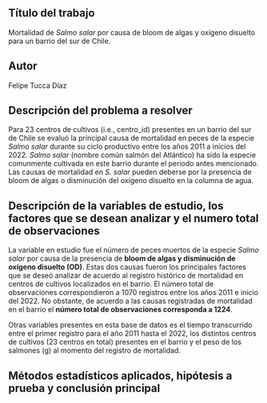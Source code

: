 ## Título del trabajo
Mortalidad de *Salmo salar* por causa de bloom de algas y oxígeno disuelto para un barrio del sur de Chile.

## Autor
Felipe Tucca Díaz

## Descripción del problema a resolver
Para 23 centros de cultivos (i.e., centro_id) presentes en un barrio del sur de Chile se evaluó la principal causa de mortalidad en peces de la especie *Salmo salar* durante su ciclo productivo entre los años 2011 a inicios del 2022. *Salmo salar* (nombre común salmón del Atlántico) ha sido la especie comunmente cultivada en este barrio durante el periodo antes mencionado. Las causas de mortalidad en *S. salar* pueden deberse por la presencia de bloom de algas o disminución del oxígeno disuelto en la columna de agua. 

## Descripción de la variables de estudio, los factores que se desean analizar y el numero total de observaciones
La variable en estudio fue el número de peces muertos de la especie *Salmo salar* por causa de la presencia de **bloom de algas y disminución de oxígeno disuelto (OD)**. Estas dos causas fueron los principales factores que se deseó analizar de acuerdo al registro histórico de mortalidad en centros de cultivos localizados en el barrio. El número total de observaciones correspondieron a 1070 registros entre los años 2011 e inicio del 2022. No obstante, de acuerdo a las causas registradas de mortalidad en el barrio el **número total de observaciones corresponda a 1224**.

Otras variables presentes en esta base de datos es el tiempo transcurrido entre el primer registro para el año 2011 hasta el 2022, los distintos centros de cultivos (23 centros en total) presentes en el barrio y el peso de los salmones (g) al momento del registro de mortalidad.

## Métodos estadísticos aplicados, hipótesis a prueba y conclusión principal


